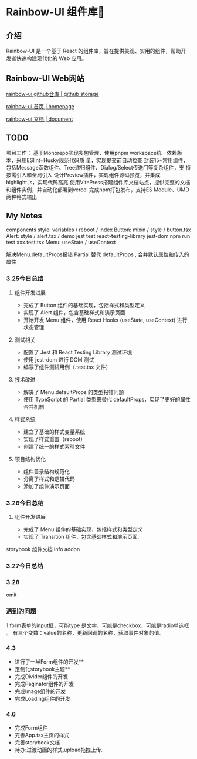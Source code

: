 # Rainbow-UI 组件库🌈

## 介绍

Rainbow-UI 是一个基于 React 的组件库，旨在提供美观、实用的组件，帮助开发者快速构建现代化的 Web 应用。

## Rainbow-UI Web网站

[rainbow-ui github仓库 | github storage](https://github.com/zihao17/rainbow-ui)

[rainbow-ui 首页 | homepage](https://rainbow-ui-one.vercel.app/)

[rainbow-ui 文档 | document](https://rainbow-ui-storybook.vercel.app/)

## TODO

项⽬⼯作：
基于Monorepo实现多包管理，使⽤pnpm workspace统⼀依赖版本，采⽤ESlint+Husky规范代码质
量，实现提交前⾃动检查
封装15+常⽤组件，包括Message函数组件、Tree递归组件、Dialog/Select传送⻔等复杂组件，⽀
持按需引⼊和全局引⼊
设计Preview插件，实现组件源码预览，并集成highlight.js，实现代码⾼亮
使⽤VitePress搭建组件库⽂档站点，提供完整的⽂档和组件实例，并⾃动化部署到vercel
完成npm打包发布，⽀持ES Module、UMD两种格式输出

## My Notes

components
style: variables / reboot / index
Button: mixin / style / button.tsx
Alert: style / alert.tsx / demo
jest test react-testing-library jest-dom npm run test xxx.test.tsx
Menu: useState / useContext

解决Menu.defaultProps报错
Partial 替代 defaultProps , 合并默认属性和传入的属性

### 3.25今日总结

1. 组件开发进展

   - 完成了 Button 组件的基础实现，包括样式和类型定义
   - 实现了 Alert 组件，包含基础样式和演示页面
   - 开始开发 Menu 组件，使用 React Hooks (useState, useContext) 进行状态管理

2. 测试相关

   - 配置了 Jest 和 React Testing Library 测试环境
   - 使用 jest-dom 进行 DOM 测试
   - 编写了组件测试用例（.test.tsx 文件）

3. 技术改进

   - 解决了 Menu.defaultProps 的类型报错问题
   - 使用 TypeScript 的 Partial 类型来替代 defaultProps，实现了更好的属性合并机制

4. 样式系统

   - 建立了基础的样式变量系统
   - 实现了样式重置（reboot）
   - 创建了统一的样式索引文件

5. 项目结构优化
   - 组件目录结构规范化
   - 分离了样式和逻辑代码
   - 添加了组件演示页面

### 3.26今日总结

1. 组件开发进展

   - 完成了 Menu 组件的基础实现，包括样式和类型定义
   - 实现了 Transition 组件，包含基础样式和演示页面.

storybook 组件文档
info addon

### 3.27今日总结

### 3.28

omit

### 遇到的问题

1.form表单的input框，可能type 是文字，可能是checkbox，可能是radio单选框 。
有三个变数：value的名称，更新回调的名称，获取事件对象的值。

### 4.3

- 进行了一半Form组件的开发\*\*
- 定制化storybook主题\*\*
- 完成Divider组件的开发
- 完成Paginator组件的开发
- 完成Image组件的开发
- 完成Loading组件的开发

### 4.6

- 完成Form组件
- 完善App.tsx主页的样式
- 完善storybook文档
- 待办:过渡动画的样式,upload拖拽上传.
